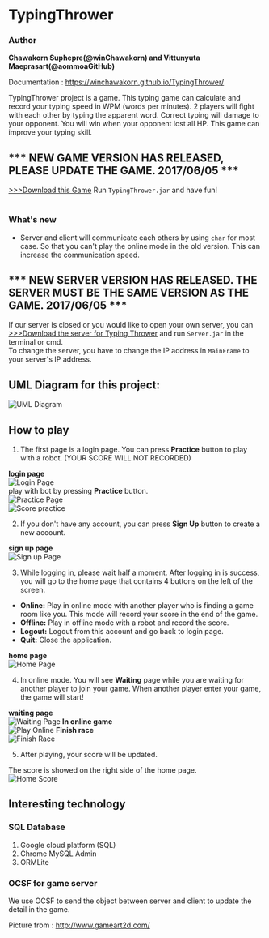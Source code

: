 # TypingThrower
### Author
**Chawakorn Suphepre(@winChawakorn) and Vittunyuta Maeprasart(@aommoaGitHub)**

Documentation : <a href="https://winchawakorn.github.io/TypingThrower/">https://winchawakorn.github.io/TypingThrower/</a>

TypingThrower project is a game. This typing game can calculate and record your typing speed in WPM (words per minutes). 2 players will fight with each other by typing the apparent word.
Correct typing will damage to your opponent. You will win when your opponent lost all HP. This game can improve your typing skill.

## *** NEW GAME VERSION HAS RELEASED, PLEASE UPDATE THE GAME.  2017/06/05 ***
<a href="https://github.com/winChawakorn/TypingThrower/raw/master/TypingThrower.jar"> >>>Download this Game</a> Run `TypingThrower.jar` and have fun!</br></br>
### What's new
- Server and client will communicate each others by using `char` for most case. So that you can't play the online mode in the old version. This can increase the communication speed.<br>

## *** NEW SERVER VERSION HAS RELEASED. THE SERVER MUST BE THE SAME VERSION AS THE GAME.  2017/06/05 ***
If our server is closed or you would like to open your own server, you can  
<a href="https://github.com/winChawakorn/TypingThrower/raw/master/Server.jar"> >>>Download the server for Typing Thrower</a> and run `Server.jar` in the terminal or cmd.</br>
To change the server, you have to change the IP address in `MainFrame` to your server's IP address.</br>

## UML Diagram for this project:
![UML Diagram](http://i.imgur.com/cDJSst7.jpg)


## How to play

1. The first page is a login page. You can press **Practice** button to play with a robot. (YOUR SCORE WILL NOT RECORDED)

**login page**<br>
![Login Page](http://i.imgur.com/zYyOD7T.png)<br>
play with bot by pressing **Practice** button.<br>
![Practice Page](http://i.imgur.com/JLtBk7y.png) <br>
![Score practice](http://i.imgur.com/DNrjRSY.png) <br>

2. If you don't have any account, you can press **Sign Up** button to create a new account.

**sign up page**<br>
![Sign up Page](http://i.imgur.com/1fMNHAG.png)


3. While logging in, please wait half a moment. After logging in is success, you will go to the home page that contains 4 buttons on the left of the screen.
* **Online:** Play in online mode with another player who is finding a game room like you. This mode will record your score in the end of the game.
* **Offline:** Play in offline mode with a robot and record the score.
* **Logout:** Logout from this account and go back to login page.
* **Quit:** Close the application.

**home page**<br>
![Home Page](http://i.imgur.com/7JvzDb8.png)


4. In online mode. You will see **Waiting** page while you are waiting for another player to join your game. When another player enter your game, the game will start!

**waiting page**<br>
![Waiting Page](http://i.imgur.com/TOuj2Uw.png)
**In online game**<br>
![Play Online](http://i.imgur.com/0JV0J86.png)
**Finish race**<br>
![Finish Race](http://i.imgur.com/Gu8YPeM.png)



5. After playing, your score will be updated.

The score is showed on the right side of the home page.<br>
![Home Score](http://i.imgur.com/68U8HOS.png)

## Interesting technology
### SQL Database
1. Google cloud platform (SQL)
2. Chrome MySQL Admin
3. ORMLite
### OCSF for game server
We use OCSF to send the object between server and client to update the detail in the game.

Picture from : <a href="http://www.gameart2d.com/">http://www.gameart2d.com/</a>
